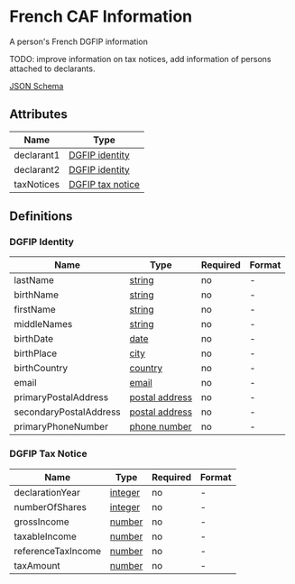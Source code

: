 French CAF Information
======================

A person's French DGFIP information

TODO: improve information on tax notices, add information of persons attached 
to declarants.

[JSON Schema](schemas/fr-caf-information.schema.json)

Attributes
----------


| Name                   | Type     
| -----------------------|----------
| declarant1             | [DGFIP identity](#dgfip-identity)
| declarant2             | [DGFIP identity](#dgfip-identity)
| taxNotices             | [DGFIP tax notice](#dgfip-tax-notice)


Definitions
-----------

### DGFIP Identity

| Name                   | Type                                                  | Required | Format
| -----------------------|-------------------------------------------------------|----------|---------------------------------
| lastName               | [string](field-types.md#string-field)                 | no       | -
| birthName              | [string](field-types.md#string-field)                 | no       | -
| firstName              | [string](field-types.md#string-field)                 | no       | -
| middleNames            | [string](field-types.md#string-field)                 | no       | -
| birthDate              | [date](field-types.md#date-field)                     | no       | -
| birthPlace             | [city](field-types.md#city-field)                     | no       | -
| birthCountry           | [country](field-types.md#country-field)               | no       | -
| email                  | [email](field-types.md#email-field)                   | no       | -
| primaryPostalAddress   | [postal address](field-types.md#postal-address-field) | no       | -
| secondaryPostalAddress | [postal address](field-types.md#postal-address-field) | no       | -
| primaryPhoneNumber     | [phone number](field-types.md#phone-number-field)     | no       | -


### DGFIP Tax Notice

| Name                   | Type                                                  | Required | Format
| -----------------------|-------------------------------------------------------|----------|---------------------------------
| declarationYear        | [integer](field-types.md#integer-field)               | no       | -
| numberOfShares         | [integer](field-types.md#integer-field)               | no       | -
| grossIncome            | [number](field-types.md#number-field)                 | no       | -
| taxableIncome          | [number](field-types.md#number-field)                 | no       | -
| referenceTaxIncome     | [number](field-types.md#number-field)                 | no       | -
| taxAmount              | [number](field-types.md#number-field)                 | no       | -
